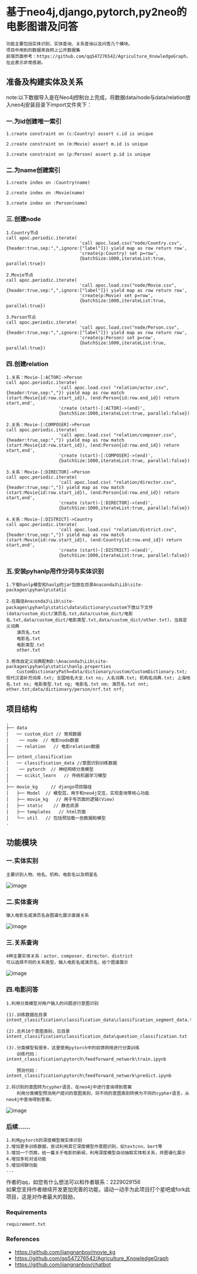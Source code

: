 # 基于neo4j,django,pytorch,py2neo的电影图谱及问答
    功能主要包括实体识别、实体查询、关系查询以及问答几个模块。
    项目中用到的数据来自网上公开数据集
    前端页面参考：https://github.com/qq547276542/Agriculture_KnowledgeGraph，在此表示非常感谢。
    
## 准备及构建实体及关系
note:以下数据导入是在Neo4j控制台上完成，将数据data/node与data/relation放入neo4j安装目录下import文件夹下：

### 一.为id创建唯一索引

    1.create constraint on (c:Country) assert c.id is unique

    2.create constraint on (m:Movie) assert m.id is unique

    3.create constraint on (p:Person) assert p.id is unique

### 二.为name创建索引

    1.create index on :Country(name)

    2.create index on :Movie(name)

    3.create index on :Person(name)

### 三.创建node

    1.Country节点
    call apoc.periodic.iterate(
                                'call apoc.load.csv("node/Country.csv",{header:true,sep:",",ignore:["label"]}) yield map as row return row',
                                'create(p:Country) set p=row',
                                {batchSize:1000,iterateList:true, parallel:true})

    2.Movie节点
    call apoc.periodic.iterate(
                                'call apoc.load.csv("node/Movie.csv",{header:true,sep:",",ignore:["label"]}) yield map as row return row',
                                'create(p:Movie) set p=row',
                                {batchSize:1000,iterateList:true, parallel:true})

    3.Person节点
    call apoc.periodic.iterate(
                                'call apoc.load.csv("node/Person.csv",{header:true,sep:",",ignore:["label"]}) yield map as row return row',
                                'create(p:Person) set p=row',
                                {batchSize:1000,iterateList:true, parallel:true})

### 四.创建relation

    1.关系：Movie-[:ACTOR]->Person
    call apoc.periodic.iterate(
                        'call apoc.load.csv( "relation/actor.csv",{header:true,sep:","}) yield map as row match (start:Movie{id:row.start_id}), (end:Person{id:row.end_id}) return start,end',
                        'create (start)-[:ACTOR]->(end)',
                        {batchSize:1000,iterateList:true, parallel:false})

    2.关系：Movie-[:COMPOSER]->Person
    call apoc.periodic.iterate(
                        'call apoc.load.csv( "relation/composer.csv",{header:true,sep:","}) yield map as row match (start:Movie{id:row.start_id}), (end:Person{id:row.end_id}) return start,end',
                        'create (start)-[:COMPOSER]->(end)',
                        {batchSize:1000,iterateList:true, parallel:false})

    3.关系：Movie-[:DIRECTOR]->Person
    call apoc.periodic.iterate(
                        'call apoc.load.csv( "relation/director.csv",{header:true,sep:","}) yield map as row match (start:Movie{id:row.start_id}), (end:Person{id:row.end_id}) return start,end',
                        'create (start)-[:DIRECTOR]->(end)',
                        {batchSize:1000,iterateList:true, parallel:false})

    4.关系：Movie-[:DISTRICT]->Country
    call apoc.periodic.iterate(
                        'call apoc.load.csv( "relation/district.csv",{header:true,sep:","}) yield map as row match (start:Movie{id:row.start_id}), (end:Country{id:row.end_id}) return start,end',
                        'create (start)-[:DISTRICT]->(end)',
                        {batchSize:1000,iterateList:true, parallel:false})

### 五.安装pyhanlp用作分词与实体识别

    1.下载hanlp模型和hanlp的jar包放在目录Anaconda3\Lib\site-packages\pyhanlp\static
    
    2.在路径Anaconda3\Lib\site-packages\pyhanlp\static\data\dictionary\custom下放以下文件(data/custom_dict/演员名.txt,data/custom_dict/电影名.txt,data/custom_dict/电影类型.txt,data/custom_dict/other.txt)，当自定义词典
        演员名.txt
        电影名.txt
        电影类型.txt
        other.txt
        
    3.修改自定义词典配制D:\Anaconda3\Lib\site-packages\pyhanlp\static\hanlp.properties
        CustomDictionaryPath=data/dictionary/custom/CustomDictionary.txt; 现代汉语补充词库.txt; 全国地名大全.txt ns; 人名词典.txt; 机构名词典.txt; 上海地名.txt ns; 电影类型.txt ng; 电影名.txt nm; 演员名.txt nnt; other.txt;data/dictionary/person/nrf.txt nrf;

## 项目结构
```
.
├── data
│   ── custom_dict // 常规数据
│    ── node  // 电影node数据
│   ── relation   // 电影relation数据 
│
├── intent_classification
│   ── classification_data //意图识别训练数据
│    ── pytorch  // 神经网络分类模型
│   ── scikit_learn   // 传统机器学习模型 
│       
├── movie_kg     // django项目路径
│   ├── Model  // 模型层，用于和neo4j交互，实现查询等核心功能
│   ├── movie_kg   // 用于写页面的逻辑(View)
│   ├── static    // 静态资源
│   ├── templates   // html页面
│   └── util   // 包括预加载一些数据和模型
.
```

## 功能模块

### 一.实体实别
    主要识别人物、地名、机构、电影名以及明星名
![image](https://raw.githubusercontent.com/jiangnanboy/movie_knowledge_graph_app/master/img/ner.png)

### 二.实体查询
    输入电影名或演员名会图谱化展示直接关系
![image](https://raw.githubusercontent.com/jiangnanboy/movie_knowledge_graph_app/master/img/search_ner.png)

### 三.关系查询
    4种主要实体关系：actor、composer、director、district
    可以选择不同的关系类型，输入电影名或演员名，给个图谱展示
![image](https://raw.githubusercontent.com/jiangnanboy/movie_knowledge_graph_app/master/img/search_relation.png)

### 四.电影问答

    1.利用分类模型对用户输入的问题进行意图识别
    
    (1).训练数据在目录 intent_classification\classification_data\classification_segment_data.txt
    
    (2).总共16个意图类别，见目录 intent_classification\classification_data\question_classification.txt
    
    (3).分类模型有很多，这里使用pytorch中的前馈网络进行分类训练
        训练代码：intent_classification\pytorch\feedforward_network\train.ipynb
        
        预测代码：intent_classification\pytorch\feedforward_network\predict.ipynb
 
    2.将识别的意图转为cypher语言，在neo4j中进行查询得到答案
        利用分类模型预测用户提问的意图类别，将不同的意图类别转换为不同的cypher语言，从neo4j中查询得到答案。
![image](https://raw.githubusercontent.com/jiangnanboy/movie_knowledge_graph_app/master/img/qa.png)

### 后续......
    1.利用pytorch的深度模型做实体识别
    2.增加更多训练数据，尝试利用其它深度模型作意图识别，如textcnn，bert等
    3.增加一个页面，给一篇关于电影的新闻，利用深度模型自动抽取实体和关系，并图谱化展示
    4.增加多轮对话功能
    5.增加闲聊功能
    ...
    
作者的qq，如您有什么想法可以和作者联系：2229029156  
如果您支持作者继续开发更加完善的功能，请动一动手为此项目打个星吧或fork此项目，这是对作者最大的鼓励，  

### Requirements
    requirement.txt

### References
* https://github.com/jiangnanboy/movie_kg
* https://github.com/qq547276542/Agriculture_KnowledgeGraph
* https://github.com/jiangnanboy/chatbot
    